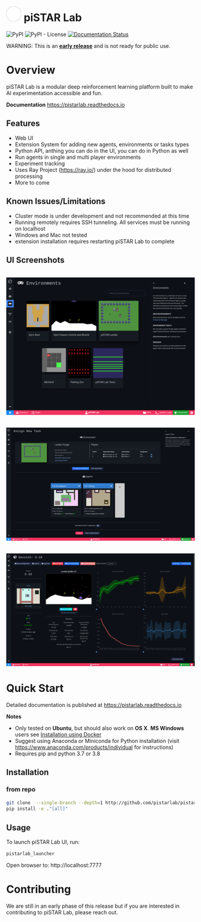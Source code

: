 

# <img src="docs/source/images/pistar_edit_w.png" style="background-color: rgb(2, 2, 2);border-radius: 50%;" alt="agent home" width="40"/> piSTAR Lab  

![PyPI](https://img.shields.io/pypi/v/pistarlab) 
![PyPI - License](https://img.shields.io/pypi/l/pistarlab) 
[![Documentation Status](https://readthedocs.org/projects/pistarlab/badge/?version=latest)](https://pistarlab.readthedocs.io/en/latest/?badge=latest)

WARNING: This is an <u>**early release**</u> and is not ready for public use.

# Overview

piSTAR Lab is a modular deep reinforcement learning platform built to make AI experimentation accessible and fun.

**Documentation** https://pistarlab.readthedocs.io

## Features
* Web UI
* Extension System for adding new agents, environments or tasks types
* Python API, anthing you can do in the UI, you can do in Python as well
* Run agents in single and multi player environments
* Experiment tracking
* Uses Ray Project (https://ray.io/) under the hood for distributed processing
* More to come

## Known Issues/Limitations
- Cluster mode is under development and not recommended at this time
- Running remotely requires SSH tunneling. All services must be running on localhost
- Windows and Mac not tested
- extension installation requires restarting piSTAR Lab to complete

## UI Screenshots

<br/> <img src="docs/source/images/envs.png" alt="agent home" width="600"/>  <br/>

<br/> <img src="docs/source/images/assign_multi_agent_envs.png" alt="agent home" width="600"/>  <br/>

<br/> <img src="docs/source/images/agent_training1.png" alt="agent home" width="600"/>  <br/>



# Quick Start 
Detailed documentation is published at https://pistarlab.readthedocs.io

**Notes**
* Only tested on **Ubuntu**, but should also work on **OS X**. **MS Windows** users see [Installation using Docker](#Installation-using-Docker)
* Suggest using Anaconda or Miniconda for Python installation (visit https://www.anaconda.com/products/individual for instructions)
* Requires pip and python 3.7 or 3.8

## Installation 

### from repo 

```bash
git clone  --single-branch --depth=1 http://github.com/pistarlab/pistarlab/
pip install -e ."[all]"
```

## Usage

To launch piSTAR Lab UI, run:
```bash
pistarlab_launcher
```

Open browser to: http://localhost:7777


# Contributing

We are still in an early phase of this release but if you are interested in contributing to piSTAR Lab, please reach out.